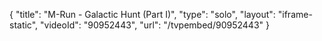 {
    "title": "M-Run - Galactic Hunt (Part I)",
    "type": "solo",
    "layout": "iframe-static",
    "videoId": "90952443",
    "url": "\/tvpembed\/90952443"
}